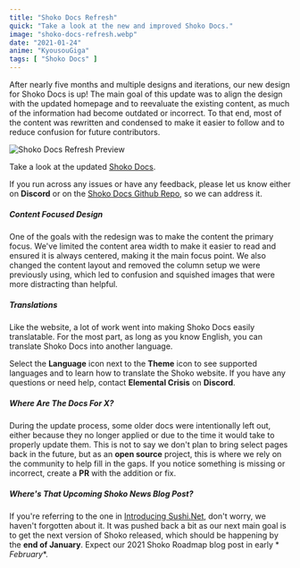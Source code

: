 ```yaml
---
title: "Shoko Docs Refresh"
quick: "Take a look at the new and improved Shoko Docs."
image: "shoko-docs-refresh.webp"
date: "2021-01-24"
anime: "KyousouGiga"
tags: [ "Shoko Docs" ]
---
```


After nearly five months and multiple designs and iterations, our new design for Shoko Docs is up! The main goal of this
update was to align the design with the updated homepage and to reevaluate the existing content, as much of the
information had become outdated or incorrect. To that end, most of the content was rewritten and condensed to make it
easier to follow and to reduce confusion for future contributors.

![Shoko Docs Refresh Preview](/images/blog/shoko-docs-refresh-preview.webp)

Take a look at the updated [Shoko Docs](https://docs.shokoanime.com/).

If you run across any issues or have any feedback, please let us know either on **Discord** or on
the [Shoko Docs Github Repo](https://github.com/ShokoAnime/ShokoDocs), so we can address it.

##### Content Focused Design

One of the goals with the redesign was to make the content the primary focus. We've limited the content area width to
make it easier to read and ensured it is always centered, making it the main focus point. We also changed the content
layout and removed the column setup we were previously using, which led to confusion and squished images that were more
distracting than helpful.

##### Translations

Like the website, a lot of work went into making Shoko Docs easily translatable. For the most part, as long as you know
English, you can translate Shoko Docs into another language.

Select the **Language** icon next to the **Theme** icon to see supported languages and to learn how to translate the
Shoko website. If you have any questions or need help, contact **Elemental Crisis** on **Discord**.

##### Where Are The Docs For X?

During the update process, some older docs were intentionally left out, either because they no longer applied or due to
the time it would take to properly update them. This is not to say we don't plan to bring select pages back in the
future, but as an **open source** project, this is where we rely on the community to help fill in the gaps. If you
notice something is missing or incorrect, create a **PR** with the addition or fix.

##### Where's That Upcoming Shoko News Blog Post?

If you're referring to the one in [Introducing Sushi.Net](https://shokoanime.com/blog/introducing-sushi.net/), don't
worry, we haven't forgotten about it. It was pushed back a bit as our next main goal is to get the next version of Shoko
released, which should be happening by the **end of January**. Expect our 2021 Shoko Roadmap blog post in early *
*February**.
